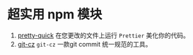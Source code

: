 # 超实用 npm 模块
1. [pretty-quick](https://www.npmjs.com/package/pretty-quick) 在您更改的文件上运行 `Prettier` 美化你的代码。
2. [git-cz](https://www.npmjs.com/package/git-cz) `git-cz` 一款git commit 统一规范的工具。
